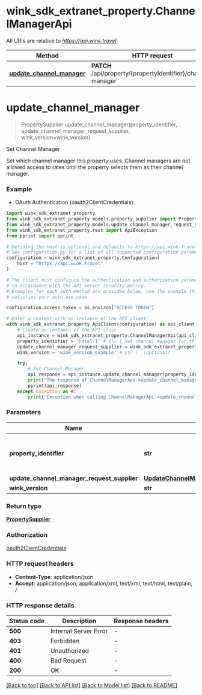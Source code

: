 # wink_sdk_extranet_property.ChannelManagerApi

All URIs are relative to *https://api.wink.travel*

Method | HTTP request | Description
------------- | ------------- | -------------
[**update_channel_manager**](ChannelManagerApi.md#update_channel_manager) | **PATCH** /api/property/{propertyIdentifier}/channel-manager | Set Channel Manager


# **update_channel_manager**
> PropertySupplier update_channel_manager(property_identifier, update_channel_manager_request_supplier, wink_version=wink_version)

Set Channel Manager

Set which channel manager this property uses. Channel managers are not allowed access to rates until the property selects them as their channel manager.

### Example

* OAuth Authentication (oauth2ClientCredentials):

```python
import wink_sdk_extranet_property
from wink_sdk_extranet_property.models.property_supplier import PropertySupplier
from wink_sdk_extranet_property.models.update_channel_manager_request_supplier import UpdateChannelManagerRequestSupplier
from wink_sdk_extranet_property.rest import ApiException
from pprint import pprint

# Defining the host is optional and defaults to https://api.wink.travel
# See configuration.py for a list of all supported configuration parameters.
configuration = wink_sdk_extranet_property.Configuration(
    host = "https://api.wink.travel"
)

# The client must configure the authentication and authorization parameters
# in accordance with the API server security policy.
# Examples for each auth method are provided below, use the example that
# satisfies your auth use case.

configuration.access_token = os.environ["ACCESS_TOKEN"]

# Enter a context with an instance of the API client
with wink_sdk_extranet_property.ApiClient(configuration) as api_client:
    # Create an instance of the API class
    api_instance = wink_sdk_extranet_property.ChannelManagerApi(api_client)
    property_identifier = 'hotel-1' # str | Set channel manager for this property identifier
    update_channel_manager_request_supplier = wink_sdk_extranet_property.UpdateChannelManagerRequestSupplier() # UpdateChannelManagerRequestSupplier | 
    wink_version = 'wink_version_example' # str |  (optional)

    try:
        # Set Channel Manager
        api_response = api_instance.update_channel_manager(property_identifier, update_channel_manager_request_supplier, wink_version=wink_version)
        print("The response of ChannelManagerApi->update_channel_manager:\n")
        pprint(api_response)
    except Exception as e:
        print("Exception when calling ChannelManagerApi->update_channel_manager: %s\n" % e)
```



### Parameters


Name | Type | Description  | Notes
------------- | ------------- | ------------- | -------------
 **property_identifier** | **str**| Set channel manager for this property identifier | 
 **update_channel_manager_request_supplier** | [**UpdateChannelManagerRequestSupplier**](UpdateChannelManagerRequestSupplier.md)|  | 
 **wink_version** | **str**|  | [optional] 

### Return type

[**PropertySupplier**](PropertySupplier.md)

### Authorization

[oauth2ClientCredentials](../README.md#oauth2ClientCredentials)

### HTTP request headers

 - **Content-Type**: application/json
 - **Accept**: application/json, application/xml, text/xml, text/html, text/plain, */*

### HTTP response details

| Status code | Description | Response headers |
|-------------|-------------|------------------|
**500** | Internal Server Error |  -  |
**403** | Forbidden |  -  |
**401** | Unauthorized |  -  |
**400** | Bad Request |  -  |
**200** | OK |  -  |

[[Back to top]](#) [[Back to API list]](../README.md#documentation-for-api-endpoints) [[Back to Model list]](../README.md#documentation-for-models) [[Back to README]](../README.md)


